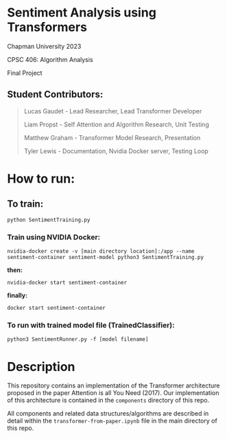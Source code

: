 # Sentiment Analysis using Transformers
Chapman University 2023

CPSC 406: Algorithm Analysis

Final Project
## Student Contributors:

> Lucas Gaudet - Lead Researcher, Lead Transformer Developer
>
> Liam Propst - Self Attention and Algorithm Research, Unit Testing
>
> Matthew Graham - Transformer Model Research, Presentation
>
> Tyler Lewis - Documentation, Nvidia Docker server, Testing Loop



# How to run:

## To train:

    python SentimentTraining.py

### Train using NVIDIA Docker:

    nvidia-docker create -v [main directory location]:/app --name sentiment-container sentiment-model python3 SentimentTraining.py
 
**then:**

    nvidia-docker start sentiment-container

**finally:**

    docker start sentiment-container


### To run with trained model file (TrainedClassifier):

    python3 SentimentRunner.py -f [model filename]

# Description

This repository contains an implementation of the Transformer architecture proposed in the paper Attention is all You Need (2017). Our implementation of this architecture is contained in the `components` directory of this repo.

All components and related data structures/algorithms are described in detail within the `transformer-from-paper.ipynb` file in the main directory of this repo.

#
<!-- 


The project must be open source and on a public git repository. It must contain a file called LICENSE such as, for example, the MIT License. It also must contain a file .gitignore. See also Git best practices.
The repository must be structured in a way that makes it as easy as possible for a reader to access the relevant information. This includes proper use of markdown syntax.

There should be an introduction motivating the project and explaining why it is interesting (a good project has a convincing narrative).
There should be a literature review, references to related work and theoretical background (a good project describes the wider context in which it is situated). References are more useful when it is clear how they relate to the specifics of the project (just "dumping references at the end" is not useful).

The readme must contain a description of how to deploy and run the software.
The code must run, be well commented and documented.
The documentation should include, for example (adapt as appropriate):

What components does the software consist of? How do components interact?

What programming languages and APIs are used?

What data structures and algorithms did you implement?

How was the work divided between group members? Who was responsible for what?

Beware of Plagiarism: Make sure that if you took some code from somewhere you make clear, both in the code and in the documentation, from where you took it.

Give details of how the software was tested. Most projects should have code that was used for testing. Provide the tests that have been written, as well as a description of how to run the tests and reproduce the test test results.

Depending on the project, there may be other ways of validating the software (eg questionnaires, data analysis, and more).
Describe what works and what does not. Did your plans change? What is left to do?

Suggest directions for future development. Ideally, a list of possible extensions is described and designed, including details of how the current code base should be modified for the extension.

The last point is particularly important to me. A good open source project is one that inspires others to take it further and provides a basis for future developments. -->